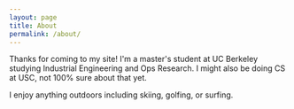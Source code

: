 ```yaml
---
layout: page
title: About
permalink: /about/
---
```


Thanks for coming to my site!  I'm a master's student at UC Berkeley studying Industrial Engineering and Ops Research.  I might also be doing CS at USC, not 100% sure about that yet. 


I enjoy anything outdoors including skiing, golfing, or surfing.  